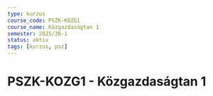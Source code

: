 ```yaml
---
type: kurzus
course_code: PSZK-KOZG1
course_name: Közgazdaságtan 1
semester: 2025/26-1
status: aktiv
tags: [kurzus, psz]
---
```


# PSZK-KOZG1 - Közgazdaságtan 1
